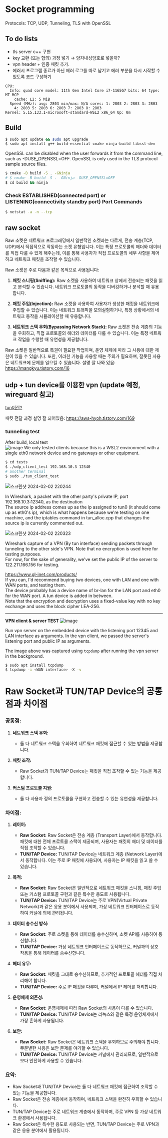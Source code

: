 # Socket programming
Protocols: TCP, UDP, Tunneling, TLS with OpenSSL  

## To do lists
- tls server c++ 구현
- key 교환 (또는 합의) 과정 넣기 → 양자내성암호로 넣을까? 
- vpn header + 인증 패킷 추가.
- 에러시 프로그램 종료가 아닌 에러 로그를 따로 남기고 에러 부분을 다시 시작할 수 있도록 코드 구성하기
```
CPU:
  Info: quad core model: 11th Gen Intel Core i7-1165G7 bits: 64 type: MT MCP
    cache: L2: 5 MiB
  Speed (MHz): avg: 2803 min/max: N/A cores: 1: 2803 2: 2803 3: 2803
    4: 2803 5: 2803 6: 2803 7: 2803 8: 2803
Kernel: 5.15.133.1-microsoft-standard-WSL2 x86_64 Up: 0m
```
<!--
tls, ipsec, vpn for windows and linux  
https://blog.naver.com/love_tolty/222650880413


서버가 하나의 외부 아이피와 포트를 가지고 있고, 내부에서는 여러 개의 내부 아이피 중 하나를 사용하고 있다는 상황에서, 클라이언트는 외부 아이피와 포트를 이용하여 서버에 접속 가능. 이를 위해서는 몇 가지 고려해야 할 사항

1. **포트 포워딩:** 서버의 라우터에서 특정 포트로 들어오는 외부 연결을 내부 서버로 포워딩하는 설정이 필요합니다. 이렇게 하면 외부에서는 서버의 외부 아이피와 포트를 통해 내부 서버에 연결할 수 있습니다.

2. **내부 아이피 선택:** 여러 개의 내부 아이피 중 하나를 선택해야 합니다. 일반적으로 서버 측에서는 내부 네트워크에서 사용 중인 IP 주소 중 하나를 선택하고, 클라이언트에게 해당 내부 아이피를 사용하도록 알려줍니다.

nat 같은걸로 물리거나  
application gateway 통해서 포워딩하는거지  

reference  
https://namu.wiki/w/NAT  
https://kibbomi.tistory.com/219  
-->
## Build
``` bash
$ sudo apt update && sudo apt upgrade
$ sudo apt install g++ build-essential cmake ninja-build libssl-dev
```
OpenSSL can be disabled when the user forwards it from the command line, such as -DUSE_OPENSSL=OFF.
OpenSSL is only used in the TLS protocol sample source files.
```bash
$ cmake -B build -S . -GNinja
# $ cmake -B build -S . -GNinja -DUSE_OPENSSL=OFF
$ cd build && ninja
```
### Check ESTABLISHED(connected port) or LISTENING(connectivity standby port) Port Commands
```bash
$ netstat -a -n --tcp
```
## raw socket
Raw 소켓은 네트워크 프로그래밍에서 일반적인 소켓과는 다르게, 전송 계층(TCP, UDP)에서 직접적으로 작동하는 소켓 유형입니다. 이는 특정 프로토콜의 헤더와 데이터를 직접 다룰 수 있게 해주는데, 이를 통해 사용자가 직접 프로토콜의 세부 사항을 제어하고 네트워크 패킷을 조작할 수 있습니다.

Raw 소켓은 주로 다음과 같은 목적으로 사용됩니다:

1. **패킷 스니핑(Sniffing):** Raw 소켓을 사용하여 네트워크 상에서 전송되는 패킷을 읽고 분석할 수 있습니다. 네트워크 프로토콜의 동작을 디버깅하거나 분석할 때 유용합니다.

2. **패킷 주입(Injection):** Raw 소켓을 사용하여 사용자가 생성한 패킷을 네트워크에 주입할 수 있습니다. 이는 네트워크 트래픽을 모의실험하거나, 특정 상황에서의 네트워크 동작을 시뮬레이션할 때 유용합니다.

3. **네트워크 스택 우회(Bypassing Network Stack):** Raw 소켓은 전송 계층의 기능을 우회하고, 직접 프로토콜의 헤더와 데이터를 다룰 수 있습니다. 이는 특정 네트워크 작업을 수행할 때 유연성을 제공합니다.

Raw 소켓은 일반적으로 특권이 필요한 작업이며, 운영 체제에 따라 그 사용에 대한 제한이 있을 수 있습니다. 또한, 이러한 기능을 사용할 때는 주의가 필요하며, 잘못된 사용은 네트워크에 문제를 일으킬 수 있습니다.
설명 잘 나와 있음: https://mangkyu.tistory.com/16

## udp + tun device를 이용한 vpn (update 예정, wireguard 참고)
[tun이란?](tests/tun.md)

패킷 전달 과정 설명 잘 되어있음: https://aws-hyoh.tistory.com/169
### tunneling test
After build, local test  
![image](https://github.com/cryptogus/Network-programming/assets/60291830/6788678a-e339-4052-8ec8-38be0329b4e3)
We only tested clients because this is a WSL2 environment with a single eth0 network device and no gateways or other equipment.  
```bash
$ cd tests
$ ./udp_client_test 192.168.10.3 12340
# another terminal
$ sudo ./tun_client_test
```
![스크린샷 2024-02-02 220244](https://github.com/cryptogus/Network-programming/assets/60291830/6140408b-0796-41f1-9aaa-e7dc1b3548db)

In Wireshark, a packet with the other party's private IP, port 192.168.10.3:12340, as the destination  
The source ip address comes up as the ip assigned to tun0 (it should come up as eth0's ip), which is what happens because we're testing on one machine, and the iptables command in tun_alloc.cpp that changes the source ip is currently commented out.

![스크린샷 2024-02-02 220323](https://github.com/cryptogus/Network-programming/assets/60291830/686faced-4d6c-49e6-b967-08f2810b2b80)

Wireshark capture of a VPN (By tun interface) sending packets through tunneling to the other side's VPN. Note that no encryption is used here for testing purposes.  
For now, for the sake of generality, we've set the public IP of the server to 122.211.166.156 for testing.

https://www.gl-inet.com/products/  
If you can, I'd recommend buying two devices, one with LAN and one with WAN ports, and testing them.  
The device probably has a device name of br-lan for the LAN port and eth0 for the WAN port. A tun device is added in between.  
Note that the encryption and decryption uses a fixed-value key with no key exchange and uses the block cipher LEA-256.

---
**VPN client & server TEST**
![image](https://github.com/cryptogus/Network-programming/assets/60291830/a810c50d-3042-4b62-816c-56e13b8f41fe)

Run vpn server on the embedded device with the listening port 12345 and LAN interface as arguments. In the vpn client, we passed the server's listening port and public IP as arguments.

The image above was captured using `tcpdump` after running the vpn server in the background.  
```bash
$ sudo apt install tcpdump
$ tcpdump -i <WAN interface> -X -v
```
# Raw Socket과 TUN/TAP Device의 공통점과 차이점

### 공통점:

1. **네트워크 스택 우회:**
   - 둘 다 네트워크 스택을 우회하여 네트워크 패킷에 접근할 수 있는 방법을 제공합니다.

2. **패킷 조작:**
   - Raw Socket과 TUN/TAP Device는 패킷을 직접 조작할 수 있는 기능을 제공합니다.

3. **커스텀 프로토콜 지원:**
   - 둘 다 사용자 정의 프로토콜을 구현하고 전송할 수 있는 유연성을 제공합니다.

### 차이점:

1. **레이어:**
   - **Raw Socket:** Raw Socket은 전송 계층 (Transport Layer)에서 동작합니다. 패킷에 대한 전체 프로토콜 스택이 제공되며, 사용자는 패킷의 헤더 및 데이터를 직접 조작할 수 있습니다.
   - **TUN/TAP Device:** TUN/TAP Device는 네트워크 계층 (Network Layer)에서 동작합니다. 이는 주로 IP 패킷에 사용되며, 사용자는 IP 패킷을 읽고 쓸 수 있습니다.

2. **목적:**
   - **Raw Socket:** Raw Socket은 일반적으로 네트워크 패킷을 스니핑, 패킷 주입 또는 커스텀 프로토콜 구현과 같은 특수한 용도로 사용됩니다.
   - **TUN/TAP Device:** TUN/TAP Device는 주로 VPN(Virtual Private Network)과 같은 응용 분야에서 사용되며, 가상 네트워크 인터페이스로 동작하여 커널에 의해 관리됩니다.

3. **데이터 송수신 방식:**
   - **Raw Socket:** 주로 소켓을 통해 데이터를 송수신하며, 소켓 API를 사용하여 통신합니다.
   - **TUN/TAP Device:** 가상 네트워크 인터페이스로 동작하므로, 커널과의 상호 작용을 통해 데이터를 송수신합니다.

4. **헤더 유무:**
   - **Raw Socket:** 패킷을 그대로 송수신하므로, 추가적인 프로토콜 헤더를 직접 처리해야 합니다.
   - **TUN/TAP Device:** 주로 IP 패킷을 다루며, 커널에서 IP 헤더를 처리합니다.

5. **운영체제 의존성:**
   - **Raw Socket:** 운영체제에 따라 Raw Socket의 사용이 다를 수 있습니다.
   - **TUN/TAP Device:** TUN/TAP Device는 리눅스와 같은 특정 운영체제에서 가장 흔하게 사용됩니다.

6. **보안:**
   - **Raw Socket:** Raw Socket은 네트워크 스택을 우회하므로 주의해야 합니다. 무분별한 사용은 보안 문제를 야기할 수 있습니다.
   - **TUN/TAP Device:** TUN/TAP Device는 커널에서 관리되므로, 일반적으로 보다 안전하게 사용할 수 있습니다.

### 요약:

- Raw Socket과 TUN/TAP Device는 둘 다 네트워크 패킷에 접근하여 조작할 수 있는 기능을 제공합니다.
- Raw Socket은 전송 계층에서 동작하며, 네트워크 스택을 완전히 우회할 수 있습니다.
- TUN/TAP Device는 주로 네트워크 계층에서 동작하며, 주로 VPN 등 가상 네트워크 환경에서 사용됩니다.
- Raw Socket은 특수한 용도로 사용되는 반면, TUN/TAP Device는 주로 VPN과 같은 응용 분야에서 활용됩니다.

